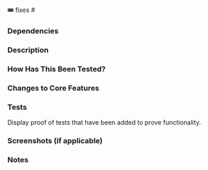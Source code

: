 🎟️ fixes #

### Dependencies

### Description

### How Has This Been Tested?

### Changes to Core Features

### Tests

Display proof of tests that have been added to prove functionality.

### Screenshots (if applicable)

### Notes